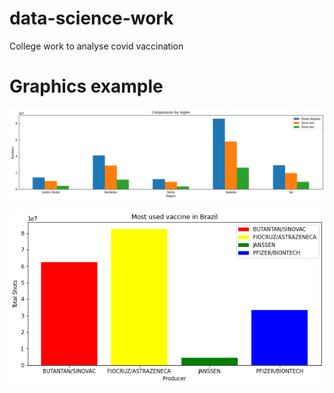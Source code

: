 # data-science-work
College work to analyse covid vaccination

# Graphics example
![alt text](img1.png)

![alt text](img2.png)
